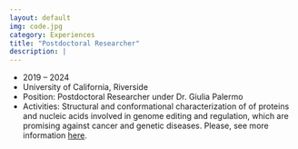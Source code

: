 ```yaml
---
layout: default
img: code.jpg
category: Experiences
title: "Postdoctoral Researcher"
description: |
---
```


* 2019 – 2024
* University of California, Riverside
* Position: Postdoctoral Researcher under Dr. Giulia Palermo
* Activities: Structural and conformational characterization of of proteins and nucleic acids involved in genome editing and regulation, which are promising against cancer and genetic diseases. Please, see more information [here](https://palermolab.com/research/).
